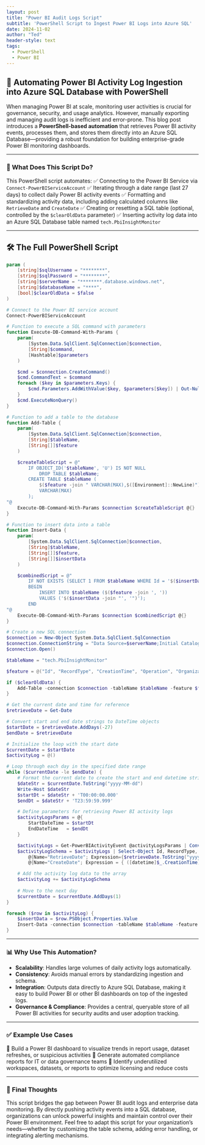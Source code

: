 ```yaml
---
layout: post
title: "Power BI Audit Logs Script"
subtitle: 'PowerShell Script to Ingest Power BI Logs into Azure SQL'
date: 2024-11-02
author: "Ted"
header-style: text
tags:
  - PowerShell
  - Power BI
---
```


## 🚀 Automating Power BI Activity Log Ingestion into Azure SQL Database with PowerShell

When managing Power BI at scale, monitoring user activities is crucial for governance, security, and usage analytics. However, manually exporting and managing audit logs is inefficient and error-prone. This blog post introduces a **PowerShell-based automation** that retrieves Power BI activity events, processes them, and stores them directly into an Azure SQL Database—providing a robust foundation for building enterprise-grade Power BI monitoring dashboards.

---

### 🎯 What Does This Script Do?

This PowerShell script automates:
✅ Connecting to the Power BI Service via `Connect-PowerBIServiceAccount`
✅ Iterating through a date range (last 27 days) to collect daily Power BI activity events
✅ Formatting and standardizing activity data, including adding calculated columns like `RetrieveDate` and `CreateDate`
✅ Creating or resetting a SQL table (optional, controlled by the `$clearOldData` parameter)
✅ Inserting activity log data into an Azure SQL Database table named `tech.PbiInsightMonitor`

---

## 🛠️ The Full PowerShell Script

```powershell
param (
    [string]$sqlUsername = "********", 
    [string]$sqlPassword = "********", 
    [string]$serverName = "********.database.windows.net", 
    [string]$databaseName = "****", 
    [bool]$clearOldData = $false
)

# Connect to the Power BI service account
Connect-PowerBIServiceAccount 

# Function to execute a SQL command with parameters
function Execute-DB-Command-With-Params {
    param(
        [System.Data.SqlClient.SqlConnection]$connection,
        [String]$command,
        [Hashtable]$parameters
    )

    $cmd = $connection.CreateCommand()
    $cmd.CommandText = $command
    foreach ($key in $parameters.Keys) {
        $cmd.Parameters.AddWithValue($key, $parameters[$key]) | Out-Null
    }
    $cmd.ExecuteNonQuery()
}

# Function to add a table to the database
function Add-Table {
    param(
        [System.Data.SqlClient.SqlConnection]$connection,
        [String]$tableName,
        [String[]]$feature
    )

    $createTableScript = @"
        IF OBJECT_ID('$tableName', 'U') IS NOT NULL
            DROP TABLE $tableName;
        CREATE TABLE $tableName (
            $($feature -join " VARCHAR(MAX),$([Environment]::NewLine)")
            VARCHAR(MAX)
        );
"@
    Execute-DB-Command-With-Params $connection $createTableScript @{}
}

# Function to insert data into a table
function Insert-Data {
    param(
        [System.Data.SqlClient.SqlConnection]$connection,
        [String]$tableName,
        [String[]]$feature,
        [String[]]$insertData
    )

    $combinedScript = @"
        IF NOT EXISTS (SELECT 1 FROM $tableName WHERE Id = '$($insertData[0])')
        BEGIN
            INSERT INTO $tableName ($($feature -join ', '))
            VALUES ('$($insertData -join "', '")');
        END
"@
    Execute-DB-Command-With-Params $connection $combinedScript @{}
}

# Create a new SQL connection
$connection = New-Object System.Data.SqlClient.SqlConnection
$connection.ConnectionString = "Data Source=$serverName;Initial Catalog=$databaseName;User Id=$sqlUsername;Password=$sqlPassword;"
$connection.Open()

$tableName = "tech.PbiInsightMonitor"

$feature = @("Id", "RecordType", "CreationTime", "Operation", "OrganizationId", "UserType", "UserKey", "Workload", "UserId", "ClientIP", "UserAgent", "Activity", "ItemName", "WorkspaceName", "DatasetName", "ReportName", "WorkspaceId", "CapacityId", "CapacityName", "AppName", "ObjectId", "DatasetId", "ReportId", "IsSuccess", "ReportType", "RequestId", "ActivityId", "AppReportId", "DistributionMethod", "ConsumptionMethod", "RetrieveDate", "CreateDate")

if ($clearOldData) {
    Add-Table -connection $connection -tableName $tableName -feature $feature
}

# Get the current date and time for reference
$retrieveDate = Get-Date 

# Convert start and end date strings to DateTime objects
$startDate = $retrieveDate.AddDays(-27)
$endDate = $retrieveDate

# Initialize the loop with the start date
$currentDate = $startDate
$activityLog = @()

# Loop through each day in the specified date range
while ($currentDate -le $endDate) {
    # Format the current date to create the start and end datetime strings
    $dateStr = $currentDate.ToString("yyyy-MM-dd")
    Write-Host $dateStr
    $startDt = $dateStr + 'T00:00:00.000'
    $endDt = $dateStr + 'T23:59:59.999'

    # Define parameters for retrieving Power BI activity logs
    $activityLogsParams = @{
        StartDateTime = $startDt
        EndDateTime   = $endDt
    }

    $activityLogs = Get-PowerBIActivityEvent @activityLogsParams | ConvertFrom-Json
    $activityLogSchema = $activityLogs | Select-Object Id, RecordType, CreationTime, Operation, OrganizationId, UserType, UserKey, Workload, UserId, ClientIP, UserAgent, Activity, ItemName, WorkspaceName, DatasetName, ReportName, WorkspaceId, CapacityId, CapacityName, AppName, ObjectId, DatasetId, ReportId, IsSuccess, ReportType, RequestId, ActivityId, AppReportId, DistributionMethod, ConsumptionMethod, `
        @{Name="RetrieveDate"; Expression={$retrieveDate.ToString("yyyy-MM-ddThh:mm:ss")}}, `
        @{Name="CreateDate"; Expression = { ([datetime]$_.CreationTime).ToString("MM/dd/yyyy") }}

    # Add the activity log data to the array
    $activityLog += $activityLogSchema
     
    # Move to the next day
    $currentDate = $currentDate.AddDays(1)
}

foreach ($row in $activityLog) {
    $insertData = $row.PSObject.Properties.Value
    Insert-Data -connection $connection -tableName $tableName -feature $feature -insertData $insertData
}
```

---

### 📊 Why Use This Automation?

* **Scalability**: Handles large volumes of daily activity logs automatically.
* **Consistency**: Avoids manual errors by standardizing ingestion and schema.
* **Integration**: Outputs data directly to Azure SQL Database, making it easy to build Power BI or other BI dashboards on top of the ingested logs.
* **Governance & Compliance**: Provides a central, queryable store of all Power BI activities for security audits and user adoption tracking.

---

### ✅ Example Use Cases

🔹 Build a Power BI dashboard to visualize trends in report usage, dataset refreshes, or suspicious activities
🔹 Generate automated compliance reports for IT or data governance teams
🔹 Identify underutilized workspaces, datasets, or reports to optimize licensing and reduce costs

---

### 🚨 Final Thoughts

This script bridges the gap between Power BI audit logs and enterprise data monitoring. By directly pushing activity events into a SQL database, organizations can unlock powerful insights and maintain control over their Power BI environment. Feel free to adapt this script for your organization’s needs—whether by customizing the table schema, adding error handling, or integrating alerting mechanisms.
